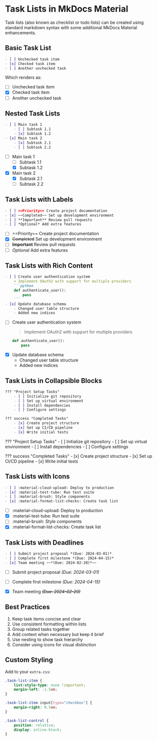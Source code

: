 # Task Lists in MkDocs Material

Task lists (also known as checklist or todo lists) can be created using standard markdown syntax with some additional MkDocs Material enhancements.

## Basic Task List

```markdown
- [ ] Unchecked task item
- [x] Checked task item
- [ ] Another unchecked task
```

Which renders as:

- [ ] Unchecked task item
- [x] Checked task item
- [ ] Another unchecked task

## Nested Task Lists

```markdown
- [ ] Main task 1
    - [ ] Subtask 1.1
    - [x] Subtask 1.2
- [x] Main task 2
    - [x] Subtask 2.1
    - [ ] Subtask 2.2
```

- [ ] Main task 1
    - [ ] Subtask 1.1
    - [x] Subtask 1.2
- [x] Main task 2
    - [x] Subtask 2.1
    - [ ] Subtask 2.2

## Task Lists with Labels

```markdown
- [ ] ==Priority== Create project documentation
- [x] ~~Completed~~ Set up development environment
- [ ] **Important** Review pull requests
- [ ] *Optional* Add extra features
```

- [ ] ==Priority== Create project documentation
- [x] ~~Completed~~ Set up development environment
- [ ] **Important** Review pull requests
- [ ] *Optional* Add extra features

## Task Lists with Rich Content

```markdown
- [ ] Create user authentication system
    > Implement OAuth2 with support for multiple providers
    ```python
    def authenticate_user():
        pass
    ```
- [x] Update database schema
    - Changed user table structure
    - Added new indices
```

- [ ] Create user authentication system
    > Implement OAuth2 with support for multiple providers
    ```python
    def authenticate_user():
        pass
    ```
- [x] Update database schema
    - Changed user table structure
    - Added new indices

## Task Lists in Collapsible Blocks

```markdown
??? "Project Setup Tasks"
    - [ ] Initialize git repository
    - [ ] Set up virtual environment
    - [ ] Install dependencies
    - [ ] Configure settings

??? success "Completed Tasks"
    - [x] Create project structure
    - [x] Set up CI/CD pipeline
    - [x] Write initial tests
```

??? "Project Setup Tasks"
    - [ ] Initialize git repository
    - [ ] Set up virtual environment
    - [ ] Install dependencies
    - [ ] Configure settings

??? success "Completed Tasks"
    - [x] Create project structure
    - [x] Set up CI/CD pipeline
    - [x] Write initial tests

## Task Lists with Icons

```markdown
- [ ] :material-cloud-upload: Deploy to production
- [x] :material-test-tube: Run test suite
- [ ] :material-brush: Style components
- [x] :material-format-list-checks: Create task list
```

- [ ] :material-cloud-upload: Deploy to production
- [x] :material-test-tube: Run test suite
- [ ] :material-brush: Style components
- [x] :material-format-list-checks: Create task list

## Task Lists with Deadlines

```markdown
- [ ] Submit project proposal *(Due: 2024-03-01)*
- [ ] Complete first milestone *(Due: 2024-04-15)*
- [x] Team meeting ~~*(Due: 2024-02-20)*~~
```

- [ ] Submit project proposal *(Due: 2024-03-01)*
- [ ] Complete first milestone *(Due: 2024-04-15)*
- [x] Team meeting ~~*(Due: 2024-02-20)*~~


## Best Practices

1. Keep task items concise and clear
2. Use consistent formatting within lists
3. Group related tasks together
4. Add context when necessary but keep it brief
5. Use nesting to show task hierarchy
6. Consider using icons for visual distinction


## Custom Styling

Add to your `extra.css`:

```css
.task-list-item {
    list-style-type: none !important;
    margin-left: -1.5em;
}

.task-list-item input[type="checkbox"] {
    margin-right: 0.5em;
}

.task-list-control {
    position: relative;
    display: inline-block;
}
```
